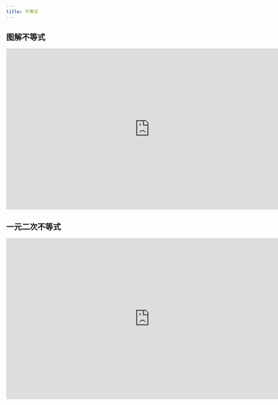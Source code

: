 ```yaml
---
title: 不等式
---
```


## 图解不等式

<iframe allowfullscreen width="772" height="434" src="https://www.netpad.net.cn/presentationEditor/presentationPlay.html#242587" frameborder="0" scrolling="auto"></iframe>

## 一元二次不等式

<iframe allowfullscreen width="772" height="434" src="https://www.netpad.net.cn/presentationEditor/presentationPlay.html#242592" frameborder="0" scrolling="auto"></iframe>
